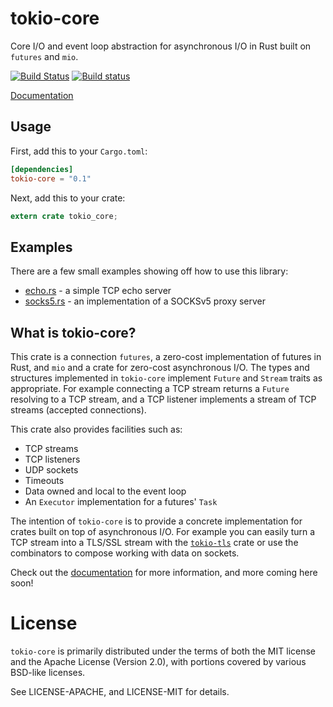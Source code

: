 # tokio-core

Core I/O and event loop abstraction for asynchronous I/O in Rust built on
`futures` and `mio`.

[![Build Status](https://travis-ci.org/tokio-rs/tokio-core.svg?branch=master)](https://travis-ci.org/tokio-rs/tokio-core)
[![Build status](https://ci.appveyor.com/api/projects/status/caxmxbg8181kk9mq/branch/master?svg=true)](https://ci.appveyor.com/project/carllerche/tokio-core)

[Documentation](https://tokio-rs.github.io/tokio-core)

## Usage

First, add this to your `Cargo.toml`:

```toml
[dependencies]
tokio-core = "0.1"
```

Next, add this to your crate:

```rust
extern crate tokio_core;
```

## Examples

There are a few small examples showing off how to use this library:

* [echo.rs] - a simple TCP echo server
* [socks5.rs] - an implementation of a SOCKSv5 proxy server

[echo.rs]: https://github.com/tokio-rs/tokio-core/blob/master/examples/echo.rs
[socks5.rs]: https://github.com/tokio-rs/tokio-socks5/blob/master/src/main.rs

## What is tokio-core?

This crate is a connection `futures`, a zero-cost implementation of futures in
Rust, and `mio` and a crate for zero-cost asynchronous I/O. The types and
structures implemented in `tokio-core` implement `Future` and `Stream` traits
as appropriate. For example connecting a TCP stream returns a `Future`
resolving to a TCP stream, and a TCP listener implements a stream of TCP
streams (accepted connections).

This crate also provides facilities such as:

* TCP streams
* TCP listeners
* UDP sockets
* Timeouts
* Data owned and local to the event loop
* An `Executor` implementation for a futures' `Task`

The intention of `tokio-core` is to provide a concrete implementation for crates
built on top of asynchronous I/O. For example you can easily turn a TCP stream
into a TLS/SSL stream with the [`tokio-tls`] crate or use the combinators to
compose working with data on sockets.

[`tokio-tls`]: https://tokio-rs.github.io/tokio-tls

Check out the [documentation] for more information, and more coming here soon!

[documentation]: https://tokio-rs.github.io/tokio-core

# License

`tokio-core` is primarily distributed under the terms of both the MIT license
and the Apache License (Version 2.0), with portions covered by various BSD-like
licenses.

See LICENSE-APACHE, and LICENSE-MIT for details.

